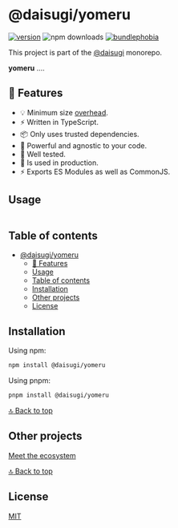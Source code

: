 # @daisugi/yomeru

[![version](https://img.shields.io/npm/v/@daisugi/yomeru.svg)](https://www.npmjs.com/package/@daisugi/yomeru)
![npm downloads](https://img.shields.io/npm/dm/@daisugi/yomeru)
[![bundlephobia](https://badgen.net/bundlephobia/minzip/@daisugi/yomeru)](https://bundlephobia.com/result?p=@daisugi/yomeru)

This project is part of the [@daisugi](https://github.com/daisugiland/daisugi) monorepo.

**yomeru** ....

## 🌟 Features

- 💡 Minimum size [overhead](https://bundlephobia.com/result?p=@daisugi/yomeru).
- ⚡️ Written in TypeScript.
- 📦 Only uses trusted dependencies.
- 🔨 Powerful and agnostic to your code.
- 🧪 Well tested.
- 🤝 Is used in production.
- ⚡️ Exports ES Modules as well as CommonJS.

## Usage

```js

```

## Table of contents

- [@daisugi/yomeru](#daisugiyomeru)
  - [🌟 Features](#-features)
  - [Usage](#usage)
  - [Table of contents](#-table-of-contents)
  - [Installation](#installation)
  - [Other projects](#other-projects)
  - [License](#license)

## Installation

Using npm:

```sh
npm install @daisugi/yomeru
```

Using pnpm:

```sh
pnpm install @daisugi/yomeru
```

[:top: Back to top](#-table-of-contents)

## Other projects

[Meet the ecosystem](../../README.md)

[:top: Back to top](#-table-of-contents)

## License

[MIT](../../LICENSE)

